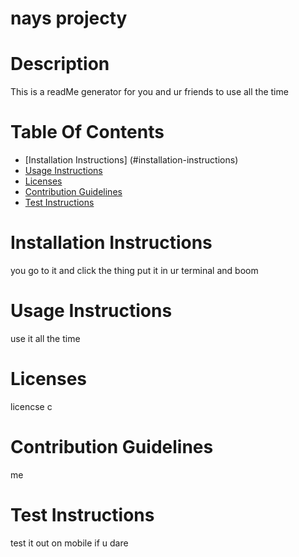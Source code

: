 
# nays projecty
# Description
This is a readMe generator for you and ur friends to use all the time
# Table Of Contents
- [Installation Instructions] (#installation-instructions)
- [Usage Instructions](#usage-instructions)
- [Licenses](#licenses)
- [Contribution Guidelines](#contribution-guidelines)
- [Test Instructions](#test-instructions)
# Installation Instructions
you go to it and click the thing put it in ur terminal and boom
# Usage Instructions
use it all the time
# Licenses
licencse c
# Contribution Guidelines
me
# Test Instructions
test it out on mobile if u dare